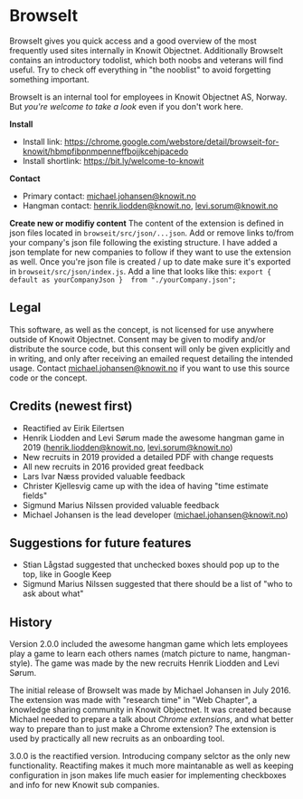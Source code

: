 #  BrowseIt
  
  
BrowseIt gives you quick access and a good overview of the most frequently used sites internally in Knowit Objectnet. Additionally BrowseIt contains an introductory todolist, which both noobs and veterans will find useful. Try to check off everything in "the nooblist" to avoid forgetting something important.
  
BrowseIt is an internal tool for employees in Knowit Objectnet AS, Norway. But *you're welcome to take a look* even if you don't work here.
  
  
**Install**
- Install link: https://chrome.google.com/webstore/detail/browseit-for-knowit/hbmpfibpnmpenneffbojjkcehjpacedo
- Install shortlink: https://bit.ly/welcome-to-knowit
  
**Contact**
- Primary contact: michael.johansen@knowit.no
- Hangman contact: henrik.liodden@knowit.no, levi.sorum@knowit.no
  
**Create new or modifiy content**
The content of the extension is defined in json files located in `browseit/src/json/...json`. Add or remove links to/from your company's json file following the existing structure. I have added a json template for new companies to follow if they want to use the extension as well. Once you're json file is created / up to date make sure it's exported in `browseit/src/json/index.js`. Add a line that looks like this:
`export { default as yourCompanyJson }  from "./yourCompany.json";`
  
  
  
##  Legal
  
  
This software, as well as the concept, is not licensed for use anywhere outside of Knowit Objectnet. Consent may be given to modify and/or distribute the source code, but this consent will only be given explicitly and in writing, and only after receiving an emailed request detailing the intended usage. Contact michael.johansen@knowit.no if you want to use this source code or the concept.
  
##  Credits (newest first)
  
* Reactified av Eirik Eilertsen
* Henrik Liodden and Levi Sørum made the awesome hangman game in 2019 (henrik.liodden@knowit.no, levi.sorum@knowit.no)
* New recruits in 2019 provided a detailed PDF with change requests
* All new recruits in 2016 provided great feedback
* Lars Ivar Næss provided valuable feedback
* Christer Kjellesvig came up with the idea of having "time estimate fields"
* Sigmund Marius Nilssen provided valuable feedback
* Michael Johansen is the lead developer (michael.johansen@knowit.no)
  
##  Suggestions for future features
  
  
* Stian Lågstad suggested that unchecked boxes should pop up to the top, like in Google Keep
* Sigmund Marius Nilssen suggested that there should be a list of "who to ask about what"
  
##  History
  
  
Version 2.0.0 included the awesome hangman game which lets employees play a game to learn each others names (match picture to name, hangman-style). The game was made by the new recruits Henrik Liodden and Levi Sørum.
  
The initial release of BrowseIt was made by Michael Johansen in July 2016. The extension was made with "research time" in "Web Chapter", a knowledge sharing community in Knowit Objectnet. It was created because Michael needed to prepare a talk about *Chrome extensions*, and what better way to prepare than to just make a Chrome extension? The extension is used by practically all new recruits as an onboarding tool.
  
3.0.0 is the reactified version. Introducing company selctor as the only new functionality. Reactifing makes it much more maintanable as well as keeping configuration in json makes life much easier for implementing checkboxes and info for new Knowit sub companies. 
  